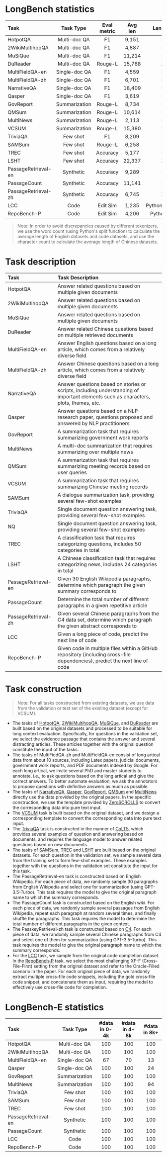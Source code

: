 # LongBench statistics

| Task          | Task Type | Eval metric |     Avg len                            |Language | \#Sample |
| :-------- | :-----------:| :-----------: |:-------: | :-----------: |:--------: |
| HotpotQA   | Multi-doc QA | F1                        |9,151                           |EN                           |200                           |
| 2WikiMultihopQA| Multi-doc QA | F1                        |4,887                           |EN                           |200                           |
| MuSiQue| Multi-doc QA | F1                        |11,214                           |EN                           |200                           |
| DuReader| Multi-doc QA | Rouge-L                 |15,768                           |ZH                           |200                           |
| MultiFieldQA-en| Single-doc QA | F1                        |4,559                           |EN                           |150                           |
| MultiFieldQA-zh| Single-doc QA | F1                        |6,701                           |ZH                           |200                           |
| NarrativeQA| Single-doc QA | F1                        |18,409                           |EN                           |200                           |
| Qasper| Single-doc QA | F1                        |3,619                           |EN                           |200                           |
| GovReport| Summarization | Rouge-L                 |8,734                           |EN                           |200                           |
| QMSum| Summarization | Rouge-L                 |10,614                           |EN                           |200                           |
| MultiNews| Summarization  | Rouge-L                 |2,113                           |EN                          |200                           |
| VCSUM| Summarization | Rouge-L                 |15,380                           |ZH                           |200                           |
| TriviaQA| Few shot  | F1                        |8,209                           |EN                           |200                           |
| SAMSum| Few shot | Rouge-L                        |6,258                           |EN                           |200                           |
| TREC| Few shot | Accuracy                |5,177                           |EN                           |200                           |
| LSHT| Few shot | Accuracy                |22,337                           |ZH                           |200                           |
| PassageRetrieval-en| Synthetic | Accuracy                |9,289                           |EN                           |200                           |
| PassageCount| Synthetic | Accuracy                |11,141                           |EN                           |200  |
| PassageRetrieval-zh | Synthetic | Accuracy                |6,745                           |ZH                           |200                           |
| LCC| Code | Edit Sim              |1,235                           |Python/C#/Java                           |500                           |
| RepoBench-P| Code | Edit Sim                |4,206                           |Python/Java                           |500                           |

> Note: In order to avoid discrepancies caused by different tokenizers, we use the word count (using Python's split function) to calculate the average length of English datasets and code datasets, and use the character count to calculate the average length of Chinese datasets.

# Task description

| Task              | Task Description                                            |
| :---------------- | :----------------------------------------------------------- |
| HotpotQA          | Answer related questions based on multiple given documents   |
| 2WikiMultihopQA   | Answer related questions based on multiple given documents   |
| MuSiQue           | Answer related questions based on multiple given documents   |
| DuReader          | Answer related Chinese questions based on multiple retrieved documents |
| MultiFieldQA-en   | Answer English questions based on a long article, which comes from a relatively diverse field |
| MultiFieldQA-zh   | Answer Chinese questions based on a long article, which comes from a relatively diverse field |
| NarrativeQA       | Answer questions based on stories or scripts, including understanding of important elements such as characters, plots, themes, etc. |
| Qasper            | Answer questions based on a NLP research paper, questions proposed and answered by NLP practitioners |
| GovReport         | A summarization task that requires summarizing government work reports |
| MultiNews             | A multi-doc summarization that requires summarizing over multiple news   |
| QMSum             | A summarization task that requires summarizing meeting records based on user queries |
| VCSUM             | A summarization task that requires summarizing Chinese meeting records |
| SAMSum            | A dialogue summarization task, providing several few-shot examples                    |
| TriviaQA          | Single document question answering task, providing several few-shot examples |
| NQ                | Single document question answering task, providing several few-shot examples |
| TREC              | A classification task that requires categorizing questions, includes 50 categories in total |
| LSHT              | A Chinese classification task that requires categorizing news, includes 24 categories in total |
| PassageRetrieval-en | Given 30 English Wikipedia paragraphs, determine which paragraph the given summary corresponds to |
| PassageCount | Determine the total number of different paragraphs in a given repetitive article |
| PassageRetrieval-zh | Given several Chinese paragraphs from the C4 data set, determine which paragraph the given abstract corresponds to |
| LCC               | Given a long piece of code, predict the next line of code |
| RepoBench-P       | Given code in multiple files within a GitHub repository (including cross-file dependencies), predict the next line of code |


# Task construction

> Note: For all tasks constructed from existing datasets, we use data from the validation or test set of the existing dataset (except for VCSUM).

- The tasks of [HotpotQA](https://hotpotqa.github.io/), [2WikiMultihopQA](https://aclanthology.org/2020.coling-main.580/), [MuSiQue](https://arxiv.org/abs/2108.00573), and [DuReader](https://github.com/baidu/DuReader) are built based on the original datasets and processed to be suitable for long context evaluation. Specifically, for questions in the validation set, we select the evidence passage that contains the answer and several distracting articles. These articles together with the original question constitute the input of the tasks.
- The tasks of MultiFiedQA-zh and MultiFieldQA-en consist of long artical data from about 10 sources, including Latex papers, judicial documents, government work reports, and PDF documents indexed by Google. For each long artical, we invite several PhD and master students to annotate, i.e., to ask questions based on the long artical and give the correct answers. To better automate evaluation, we ask the annotators to propose questions with definitive answers as much as possible.
- The tasks of [NarrativeQA](https://arxiv.org/pdf/1712.07040.pdf), [Qasper](https://arxiv.org/pdf/2105.03011.pdf), [GovReport](https://arxiv.org/pdf/2104.02112.pdf), [QMSum](https://arxiv.org/pdf/2104.05938.pdf) and [MultiNews](https://aclanthology.org/P19-1102.pdf) directly use the data provided by the original papers. In the specific construction, we use the template provided by [ZeroSCROLLS](https://www.zero.scrolls-benchmark.com/) to convert the corresponding data into pure text input.
- The [VCSUM](https://arxiv.org/abs/2305.05280) task is built based on the original dataset, and we design a corresponding template to convert the corresponding data into pure text input.
- The [TriviaQA](https://nlp.cs.washington.edu/triviaqa/) task is constructed in the manner of [CoLT5](https://arxiv.org/abs/2303.09752), which provides several examples of question and answering based on documents, and requires the language model to answer related questions based on new documents.
- The tasks of [SAMSum](https://aclanthology.org/D19-5409.pdf), [TREC](https://aclanthology.org/C02-1150.pdf) and [LSHT](http://tcci.ccf.org.cn/conference/2014/dldoc/evatask6.pdf) are built based on the original datasets. For each question in the validation set, we sample several data from the training set to form few-shot examples. These examples together with the questions in the validation set constitute the input for this task.
- The PassageRetrieval-en task is constructed based on English Wikipedia. For each piece of data, we randomly sample 30 paragraphs from English Wikipedia and select one for summarization (using GPT-3.5-Turbo). This task requires the model to give the original paragraph name to which the summary corresponds.
- The PassageCount task is constructed based on the English wiki. For each piece of data, we randomly sample several passages from English Wikipedia, repeat each paragraph at random several times, and finally shuffle the paragraphs. This task requires the model to determine the total number of different paragraphs in the given context.
- The PasskeyRetrieval-zh task is constructed based on [C4](https://arxiv.org/abs/1910.10683). For each piece of data, we randomly sample several Chinese paragraphs from C4 and select one of them for summarization (using GPT-3.5-Turbo). This task requires the model to give the original paragraph name to which the summary corresponds.
- For the [LCC](https://arxiv.org/abs/2306.14893) task, we sample from the original code completion dataset. In the [RepoBench-P](https://arxiv.org/abs/2306.03091) task, we select the most challenging XF-F (Cross-File-First) setting from the original dataset and refer to the Oracle-Filled scenario in the paper. For each original piece of data, we randomly extract multiple cross-file code snippets, including the gold cross-file code snippet, and concatenate them as input, requiring the model to effectively use cross-file code for completion.

# LongBench-E statistics
| Task          | Task Type  |   \#data in 0-4k  |     \#data in 4-8k                    | \#data in 8k+|
| :--------- | :-----------:| :-----------: |:---------: | :-------------: |
| HotpotQA   | Multi-doc QA       | 100                        |100                           |100   |
| 2WikiMultihopQA| Multi-doc QA | 100                        |100                           |100     |
| MultiFieldQA-en| Single-doc QA | 67                        |70                           |13      |
| Qasper| Single-doc QA    | 100                        |100                           |24      |
| GovReport| Summarization | 100                 |100                           |100        |
| MultiNews| Summarization | 100                 |100                           |94            |
| TriviaQA| Few shot  | 100                        |100                           |100 |
| SAMSum| Few shot | 100                        |100                           |100   |
| TREC| Few shot | 100                |100                           |100     |
| PassageRetrieval-en| Synthetic | 100                |100                           |100     |
| PassageCount| Synthetic | 100                |100                           |100   |
| LCC| Code | 100              |100                           |100  |
| RepoBench-P| Code | 100               |100                          |100  |
